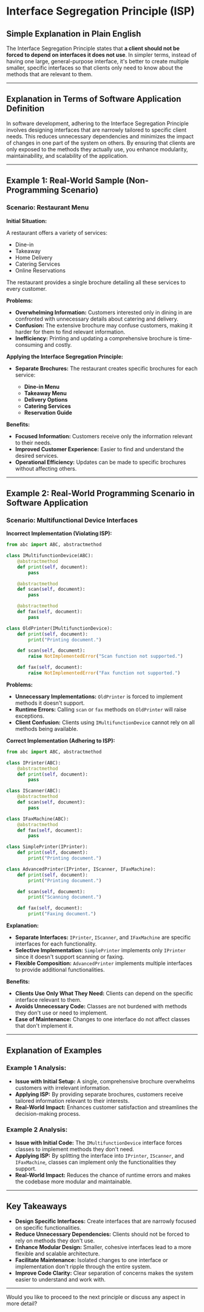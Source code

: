 # Interface Segregation Principle (ISP)

## **Simple Explanation in Plain English**

The Interface Segregation Principle states that **a client should not be forced to depend on interfaces it does not use**. In simpler terms, instead of having one large, general-purpose interface, it's better to create multiple smaller, specific interfaces so that clients only need to know about the methods that are relevant to them.

---

## **Explanation in Terms of Software Application Definition**

In software development, adhering to the Interface Segregation Principle involves designing interfaces that are narrowly tailored to specific client needs. This reduces unnecessary dependencies and minimizes the impact of changes in one part of the system on others. By ensuring that clients are only exposed to the methods they actually use, you enhance modularity, maintainability, and scalability of the application.

---

## **Example 1: Real-World Sample (Non-Programming Scenario)**

### **Scenario: Restaurant Menu**

**Initial Situation:**

A restaurant offers a variety of services:

- Dine-in
- Takeaway
- Home Delivery
- Catering Services
- Online Reservations

The restaurant provides a single brochure detailing all these services to every customer.

**Problems:**

- **Overwhelming Information:** Customers interested only in dining in are confronted with unnecessary details about catering and delivery.
- **Confusion:** The extensive brochure may confuse customers, making it harder for them to find relevant information.
- **Inefficiency:** Printing and updating a comprehensive brochure is time-consuming and costly.

**Applying the Interface Segregation Principle:**

- **Separate Brochures:** The restaurant creates specific brochures for each service:

  - **Dine-in Menu**
  - **Takeaway Menu**
  - **Delivery Options**
  - **Catering Services**
  - **Reservation Guide**

**Benefits:**

- **Focused Information:** Customers receive only the information relevant to their needs.
- **Improved Customer Experience:** Easier to find and understand the desired services.
- **Operational Efficiency:** Updates can be made to specific brochures without affecting others.

---

## **Example 2: Real-World Programming Scenario in Software Application**

### **Scenario: Multifunctional Device Interfaces**

**Incorrect Implementation (Violating ISP):**

```python
from abc import ABC, abstractmethod

class IMultifunctionDevice(ABC):
    @abstractmethod
    def print(self, document):
        pass

    @abstractmethod
    def scan(self, document):
        pass

    @abstractmethod
    def fax(self, document):
        pass

class OldPrinter(IMultifunctionDevice):
    def print(self, document):
        print("Printing document.")

    def scan(self, document):
        raise NotImplementedError("Scan function not supported.")

    def fax(self, document):
        raise NotImplementedError("Fax function not supported.")
```

**Problems:**

- **Unnecessary Implementations:** `OldPrinter` is forced to implement methods it doesn't support.
- **Runtime Errors:** Calling `scan` or `fax` methods on `OldPrinter` will raise exceptions.
- **Client Confusion:** Clients using `IMultifunctionDevice` cannot rely on all methods being available.

**Correct Implementation (Adhering to ISP):**

```python
from abc import ABC, abstractmethod

class IPrinter(ABC):
    @abstractmethod
    def print(self, document):
        pass

class IScanner(ABC):
    @abstractmethod
    def scan(self, document):
        pass

class IFaxMachine(ABC):
    @abstractmethod
    def fax(self, document):
        pass

class SimplePrinter(IPrinter):
    def print(self, document):
        print("Printing document.")

class AdvancedPrinter(IPrinter, IScanner, IFaxMachine):
    def print(self, document):
        print("Printing document.")

    def scan(self, document):
        print("Scanning document.")

    def fax(self, document):
        print("Faxing document.")
```

**Explanation:**

- **Separate Interfaces:** `IPrinter`, `IScanner`, and `IFaxMachine` are specific interfaces for each functionality.
- **Selective Implementation:** `SimplePrinter` implements only `IPrinter` since it doesn't support scanning or faxing.
- **Flexible Composition:** `AdvancedPrinter` implements multiple interfaces to provide additional functionalities.

**Benefits:**

- **Clients Use Only What They Need:** Clients can depend on the specific interface relevant to them.
- **Avoids Unnecessary Code:** Classes are not burdened with methods they don't use or need to implement.
- **Ease of Maintenance:** Changes to one interface do not affect classes that don't implement it.

---

## **Explanation of Examples**

### **Example 1 Analysis:**

- **Issue with Initial Setup:** A single, comprehensive brochure overwhelms customers with irrelevant information.
- **Applying ISP:** By providing separate brochures, customers receive tailored information relevant to their interests.
- **Real-World Impact:** Enhances customer satisfaction and streamlines the decision-making process.

### **Example 2 Analysis:**

- **Issue with Initial Code:** The `IMultifunctionDevice` interface forces classes to implement methods they don't need.
- **Applying ISP:** By splitting the interface into `IPrinter`, `IScanner`, and `IFaxMachine`, classes can implement only the functionalities they support.
- **Real-World Impact:** Reduces the chance of runtime errors and makes the codebase more modular and maintainable.

---

## **Key Takeaways**

- **Design Specific Interfaces:** Create interfaces that are narrowly focused on specific functionalities.
- **Reduce Unnecessary Dependencies:** Clients should not be forced to rely on methods they don't use.
- **Enhance Modular Design:** Smaller, cohesive interfaces lead to a more flexible and scalable architecture.
- **Facilitate Maintenance:** Isolated changes to one interface or implementation don't ripple through the entire system.
- **Improve Code Clarity:** Clear separation of concerns makes the system easier to understand and work with.

---

Would you like to proceed to the next principle or discuss any aspect in more detail?